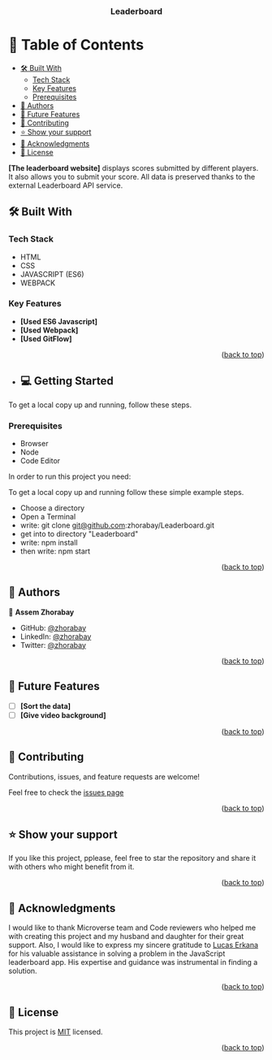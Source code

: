 <a name="readme-top"></a>
<div align="center">
  <h3><b>Leaderboard</b></h3>
</div>

# 📗 Table of Contents <!-- omit in toc -->

- [🛠 Built With ](#-built-with-)
  - [Tech Stack ](#tech-stack-)
  - [Key Features ](#key-features-)
  - [Prerequisites](#prerequisites)
- [👥 Authors ](#-authors-)
- [🔭 Future Features ](#-future-features-)
- [🤝 Contributing ](#-contributing-)
- [⭐️ Show your support ](#️-show-your-support-)
- [🙏 Acknowledgments ](#-acknowledgments-)
- [📝 License ](#-license-)

**[The leaderboard website]** displays scores submitted by different players. It also allows you to submit your score. All data is preserved thanks to the external Leaderboard API service.<br />

## 🛠 Built With <a name="built-with"></a>

### Tech Stack <a name="tech-stack"></a>
 - HTML 
 - CSS
 - JAVASCRIPT (ES6)
 - WEBPACK

### Key Features <a name="key-features"></a>

- **[Used ES6 Javascript]**
- **[Used Webpack]**
- **[Used GitFlow]**

<p align="right">(<a href="#readme-top">back to top</a>)</p>

- ## 💻 Getting Started <a name="getting-started"></a>

To get a local copy up and running, follow these steps.

### Prerequisites
- Browser
- Node
- Code Editor

In order to run this project you need:

To get a local copy up and running follow these simple example steps.

- Choose a directory
- Open a Terminal
- write: git clone git@github.com:zhorabay/Leaderboard.git
- get into to directory "Leaderboard"
- write: npm install
- then write: npm start
  
<p align="right">(<a href="#readme-top">back to top</a>)</p>

## 👥 Authors <a name="authors"></a>
  
👤 **Assem Zhorabay**

- GitHub: [@zhorabay](https://github.com/zhorabay)
- LinkedIn: [@zhorabay](https://www.linkedin.com/mwlite/in/zhorabay)
- Twitter: [@zhorabay](https://twitter.com/AssemZhorabay)

<p align="right">(<a href="#readme-top">back to top</a>)</p>


## 🔭 Future Features <a name="future-features"></a>

- [ ] **[Sort the data]**
- [ ] **[Give video background]**

<p align="right">(<a href="#readme-top">back to top</a>)</p>


## 🤝 Contributing <a name="contributing"></a>

Contributions, issues, and feature requests are welcome!

Feel free to check the [issues page](https://github.com/zhorabay/Leaderboard/issues/4)

<p align="right">(<a href="#readme-top">back to top</a>)</p>


## ⭐️ Show your support <a name="support"></a>

If you like this project, pplease, feel free to star the repository and share it with others who might benefit from it.

<p align="right">(<a href="#readme-top">back to top</a>)</p>


## 🙏 Acknowledgments <a name="acknowledgements"></a>

I would like to thank Microverse team and Code reviewers who helped me with creating this project and my husband and daughter for their great support. Also, I would like to express my sincere gratitude to [Lucas Erkana](https://github.com/Lucas-Erkana) for his valuable assistance in solving a problem in the JavaScript leaderboard app. His expertise and guidance was instrumental in finding a solution.

<p align="right">(<a href="#readme-top">back to top</a>)</p>


## 📝 License <a name="license"></a>

This project is [MIT](./LICENSE) licensed.

<p align="right">(<a href="#readme-top">back to top</a>)</p>
